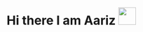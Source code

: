<h1> Hi there I am Aariz <img src="https://raw.githubusercontent.com/MartinHeinz/MartinHeinz/master/wave.gif" width="40px"></h1>
